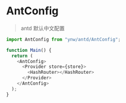 # AntConfig

> antd 默认中文配置

```js
import AntConfig from "ynw/antd/AntConfig";

function Main() {
  return (
    <AntConfig>
      <Provider store={store}>
        <HashRouter></HashRouter>
      </Provider>
    </AntConfig>
  );
}
```

